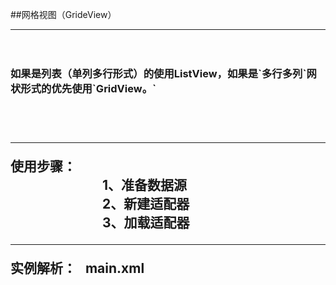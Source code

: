  
##网格视图（GrideView）<br>
<hr>
  　　 <h3> 如果是列表（单列多行形式）的使用ListView，如果是`多行多列`网状形式的优先使用`GridView。`<h2><br>
<hr>
使用步骤：<br>
　　　　　　　1、准备数据源<br>
　　　　　　　2、新建适配器<br>
　　　　　　　3、加载适配器<br>
<hr>
实例解析：  
main.xml
<?xml version="1.0" encoding="utf-8"?>
<LinearLayout xmlns:android="http://schemas.android.com/apk/res/android"
    android:orientation="vertical"
    android:layout_width="fill_parent"
    android:layout_height="fill_parent"
    >
    <GridView  
        android:id="@+id/GridView1"  
        android:layout_width="wrap_content"  
        android:layout_height="wrap_content"
        android:columnWidth="90dp"
        android:numColumns="3"
        android:verticalSpacing="10dp"
        android:horizontalSpacing="10dp"
        android:stretchMode="columnWidth"
        android:gravity="center"         
        />
</LinearLayout>
